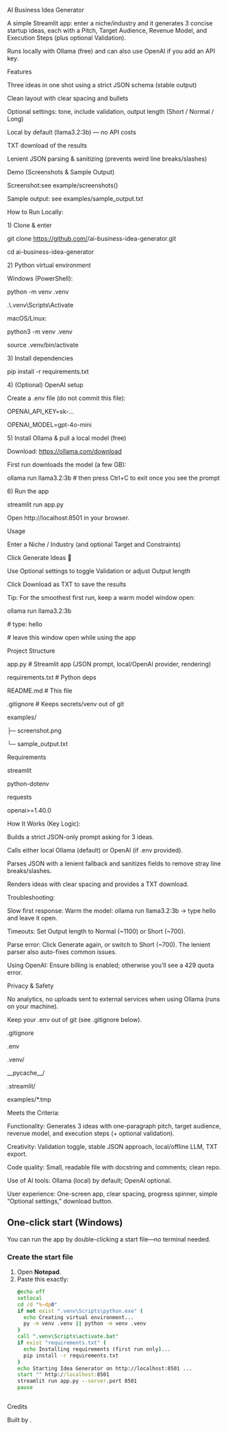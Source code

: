 AI Business Idea Generator

A simple Streamlit app: enter a niche/industry and it generates 3 concise startup ideas, each with a Pitch, Target Audience, Revenue Model, and Execution Steps (plus optional Validation).

Runs locally with Ollama (free) and can also use OpenAI if you add an API key.



Features

Three ideas in one shot using a strict JSON schema (stable output)



Clean layout with clear spacing and bullets



Optional settings: tone, include validation, output length (Short / Normal / Long)



Local by default (llama3.2:3b) — no API costs



TXT download of the results



Lenient JSON parsing \& sanitizing (prevents weird line breaks/slashes)



Demo (Screenshots \& Sample Output)

Screenshot:see example/screenshots()



Sample output: see examples/sample\_output.txt



How to Run Locally:



1\) Clone \& enter

git clone https://github.com/<Damilola-Dhikrah>/ai-business-idea-generator.git

cd ai-business-idea-generator



2\) Python virtual environment

Windows (PowerShell):

python -m venv .venv

.\\.venv\\Scripts\\Activate

macOS/Linux:

python3 -m venv .venv

source .venv/bin/activate

3\) Install dependencies

pip install -r requirements.txt

4\) (Optional) OpenAI setup

Create a .env file (do not commit this file):

OPENAI\_API\_KEY=sk-...

OPENAI\_MODEL=gpt-4o-mini

5\) Install Ollama \& pull a local model (free)

Download: https://ollama.com/download



First run downloads the model (a few GB):

ollama run llama3.2:3b     # then press Ctrl+C to exit once you see the prompt



6\) Run the app


streamlit run app.py

Open http://localhost:8501 in your browser.



Usage

Enter a Niche / Industry (and optional Target and Constraints)



Click Generate Ideas 🚀



Use Optional settings to toggle Validation or adjust Output length



Click Download as TXT to save the results



Tip: For the smoothest first run, keep a warm model window open:


ollama run llama3.2:3b

\# type: hello

\# leave this window open while using the app

Project Structure

app.py            # Streamlit app (JSON prompt, local/OpenAI provider, rendering)

requirements.txt  # Python deps

README.md         # This file

.gitignore        # Keeps secrets/venv out of git

examples/

├─ screenshot.png

 └─ sample\_output.txt

Requirements

streamlit

python-dotenv

requests

openai>=1.40.0





How It Works (Key Logic):



Builds a strict JSON-only prompt asking for 3 ideas.



Calls either local Ollama (default) or OpenAI (if .env provided).



Parses JSON with a lenient fallback and sanitizes fields to remove stray line breaks/slashes.



Renders ideas with clear spacing and provides a TXT download.



Troubleshooting:

Slow first response: Warm the model: ollama run llama3.2:3b → type hello and leave it open.



Timeouts: Set Output length to Normal (~1100) or Short (~700).



Parse error: Click Generate again, or switch to Short (~700). The lenient parser also auto-fixes common issues.



Using OpenAI: Ensure billing is enabled; otherwise you’ll see a 429 quota error.



Privacy \& Safety

No analytics, no uploads sent to external services when using Ollama (runs on your machine).



Keep your .env out of git (see .gitignore below).



.gitignore

.env

.venv/

\_\_pycache\_\_/

.streamlit/

examples/\*.tmp



Meets the Criteria:



Functionality: Generates 3 ideas with one-paragraph pitch, target audience, revenue model, and execution steps (+ optional validation).



Creativity: Validation toggle, stable JSON approach, local/offline LLM, TXT export.



Code quality: Small, readable file with docstring and comments; clean repo.



Use of AI tools: Ollama (local) by default; OpenAI optional.



User experience: One-screen app, clear spacing, progress spinner, simple “Optional settings,” download button.

## One-click start (Windows)

You can run the app by double-clicking a start file—no terminal needed.

### Create the start file
1. Open **Notepad**.
2. Paste this exactly:
   ```bat
   @echo off
   setlocal
   cd /d "%~dp0"
   if not exist ".venv\Scripts\python.exe" (
     echo Creating virtual environment...
     py -m venv .venv || python -m venv .venv
   )
   call ".venv\Scripts\activate.bat"
   if exist "requirements.txt" (
     echo Installing requirements (first run only)...
     pip install -r requirements.txt
   )
   echo Starting Idea Generator on http://localhost:8501 ...
   start "" http://localhost:8501
   streamlit run app.py --server.port 8501
   pause



Credits

Built by <Sikirat Mustapha>.

